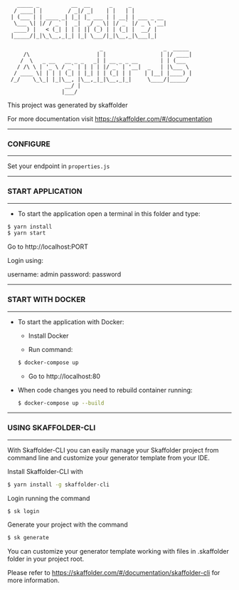 
```
   _____ _          __  __      _     _           
  / ____| |        / _|/ _|    | |   | |          
 | (___ | | ____ _| |_| |_ ___ | | __| | ___ _ __ 
  \___ \| |/ / _` |  _|  _/ _ \| |/ _` |/ _ \ '__|
  ____) |   < (_| | | | || (_) | | (_| |  __/ |   
 |_____/|_|\_\__,_|_| |_| \___/|_|\__,_|\___|_|   

                             _                   _  _____ 
     /\                     | |                 | |/ ____|
    /  \   _ __   __ _ _   _| | __ _ _ __       | | (___  
   / /\ \ | '_ \ / _` | | | | |/ _` | '__|  _   | |\___ \ 
  / ____ \| | | | (_| | |_| | | (_| | |    | |__| |____) |
 /_/    \_\_| |_|\__, |\__,_|_|\__,_|_|     \____/|_____/ 
                  __/ |                                   
                 |___/                                    
```

This project was generated by skaffolder

For more documentation visit https://skaffolder.com/#/documentation


--------------
### CONFIGURE
--------------

Set your endpoint in `properties.js`

--------------
### START APPLICATION
--------------

* To start the application open a terminal in this folder and type:

``` bash
$ yarn install
$ yarn start
```

Go to http://localhost:PORT

Login using:

username:   admin
password:   password

--------------
### START WITH DOCKER
--------------

* To start the application with Docker:

    * Install Docker

    * Run command:
    ``` bash
    $ docker-compose up
    ```
    * Go to http://localhost:80

 * When code changes you need to rebuild container running:
    ``` bash
    $ docker-compose up --build
    ```

--------------
### USING SKAFFOLDER-CLI
--------------

With Skaffolder-CLI you can easily manage your Skaffolder project from command line and customize your generator template from your IDE.

Install Skaffolder-CLI with
``` bash
$ yarn install -g skaffolder-cli
```

Login running the command
``` bash
$ sk login
```

Generate your project with the command
``` bash
$ sk generate
```

You can customize your generator template working with files in .skaffolder folder in your project root.

Please refer to https://skaffolder.com/#/documentation/skaffolder-cli for more information.


